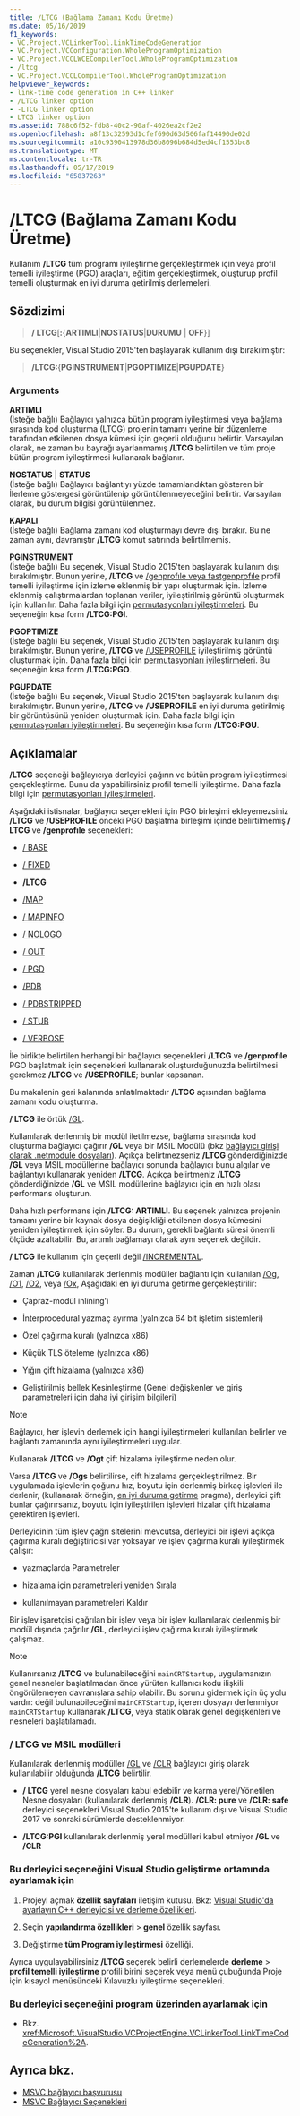 ```yaml
---
title: /LTCG (Bağlama Zamanı Kodu Üretme)
ms.date: 05/16/2019
f1_keywords:
- VC.Project.VCLinkerTool.LinkTimeCodeGeneration
- VC.Project.VCConfiguration.WholeProgramOptimization
- VC.Project.VCCLWCECompilerTool.WholeProgramOptimization
- /ltcg
- VC.Project.VCCLCompilerTool.WholeProgramOptimization
helpviewer_keywords:
- link-time code generation in C++ linker
- /LTCG linker option
- -LTCG linker option
- LTCG linker option
ms.assetid: 788c6f52-fdb8-40c2-90af-4026ea2cf2e2
ms.openlocfilehash: a8f13c32593d1cfef690d63d506faf14490de02d
ms.sourcegitcommit: a10c9390413978d36b8096b684d5ed4cf1553bc8
ms.translationtype: MT
ms.contentlocale: tr-TR
ms.lasthandoff: 05/17/2019
ms.locfileid: "65837263"
---
```

# <a name="ltcg-link-time-code-generation"></a>/LTCG (Bağlama Zamanı Kodu Üretme)

Kullanım **/LTCG** tüm programı iyileştirme gerçekleştirmek için veya profil temelli iyileştirme (PGO) araçları, eğitim gerçekleştirmek, oluşturup profil temelli oluşturmak en iyi duruma getirilmiş derlemeleri.

## <a name="syntax"></a>Sözdizimi

> **/ LTCG**[**:**{**ARTIMLI**|**NOSTATUS**|**DURUMU** | **OFF**}]<br/>

Bu seçenekler, Visual Studio 2015'ten başlayarak kullanım dışı bırakılmıştır:

> **/LTCG:**{**PGINSTRUMENT**|**PGOPTIMIZE**|**PGUPDATE**}<br/>

### <a name="arguments"></a>Arguments

**ARTIMLI**<br/>
(İsteğe bağlı) Bağlayıcı yalnızca bütün program iyileştirmesi veya bağlama sırasında kod oluşturma (LTCG) projenin tamamı yerine bir düzenleme tarafından etkilenen dosya kümesi için geçerli olduğunu belirtir. Varsayılan olarak, ne zaman bu bayrağı ayarlanmamış **/LTCG** belirtilen ve tüm proje bütün program iyileştirmesi kullanarak bağlanır.

**NOSTATUS** &#124; **STATUS**<br/>
(İsteğe bağlı) Bağlayıcı bağlantıyı yüzde tamamlandıktan gösteren bir İlerleme göstergesi görüntülenip görüntülenmeyeceğini belirtir. Varsayılan olarak, bu durum bilgisi görüntülenmez.

**KAPALI**<br/>
(İsteğe bağlı) Bağlama zamanı kod oluşturmayı devre dışı bırakır. Bu ne zaman aynı, davranıştır **/LTCG** komut satırında belirtilmemiş.

**PGINSTRUMENT**<br/>
(İsteğe bağlı) Bu seçenek, Visual Studio 2015'ten başlayarak kullanım dışı bırakılmıştır. Bunun yerine, **/LTCG** ve [/genprofıle veya fastgenprofıle](genprofile-fastgenprofile-generate-profiling-instrumented-build.md) profil temelli iyileştirme için izleme eklenmiş bir yapı oluşturmak için. İzleme eklenmiş çalıştırmalardan toplanan veriler, iyileştirilmiş görüntü oluşturmak için kullanılır. Daha fazla bilgi için [permutasyonları iyileştirmeleri](../profile-guided-optimizations.md). Bu seçeneğin kısa form **/LTCG:PGI**.

**PGOPTIMIZE**<br/>
(İsteğe bağlı) Bu seçenek, Visual Studio 2015'ten başlayarak kullanım dışı bırakılmıştır. Bunun yerine, **/LTCG** ve [/USEPROFILE](useprofile.md) iyileştirilmiş görüntü oluşturmak için. Daha fazla bilgi için [permutasyonları iyileştirmeleri](../profile-guided-optimizations.md). Bu seçeneğin kısa form **/LTCG:PGO**.

**PGUPDATE**<br/>
(İsteğe bağlı) Bu seçenek, Visual Studio 2015'ten başlayarak kullanım dışı bırakılmıştır. Bunun yerine, **/LTCG** ve **/USEPROFILE** en iyi duruma getirilmiş bir görüntüsünü yeniden oluşturmak için. Daha fazla bilgi için [permutasyonları iyileştirmeleri](../profile-guided-optimizations.md). Bu seçeneğin kısa form **/LTCG:PGU**.

## <a name="remarks"></a>Açıklamalar

**/LTCG** seçeneği bağlayıcıya derleyici çağırın ve bütün program iyileştirmesi gerçekleştirme. Bunu da yapabilirsiniz profil temelli iyileştirme. Daha fazla bilgi için [permutasyonları iyileştirmeleri](../profile-guided-optimizations.md).

Aşağıdaki istisnalar, bağlayıcı seçenekleri için PGO birleşimi ekleyemezsiniz **/LTCG** ve **/USEPROFILE** önceki PGO başlatma birleşimi içinde belirtilmemiş  **/ LTCG** ve **/genprofıle** seçenekleri:

- [/ BASE](base-base-address.md)

- [/ FIXED](fixed-fixed-base-address.md)

- **/LTCG**

- [/MAP](map-generate-mapfile.md)

- [/ MAPINFO](mapinfo-include-information-in-mapfile.md)

- [/ NOLOGO](nologo-suppress-startup-banner-linker.md)

- [/ OUT](out-output-file-name.md)

- [/ PGD](pgd-specify-database-for-profile-guided-optimizations.md)

- [/PDB](pdb-use-program-database.md)

- [/ PDBSTRIPPED](pdbstripped-strip-private-symbols.md)

- [/ STUB](stub-ms-dos-stub-file-name.md)

- [/ VERBOSE](verbose-print-progress-messages.md)

İle birlikte belirtilen herhangi bir bağlayıcı seçenekleri **/LTCG** ve **/genprofıle** PGO başlatmak için seçenekleri kullanarak oluşturduğunuzda belirtilmesi gerekmez **/LTCG** ve **/USEPROFILE**; bunlar kapsanan.

Bu makalenin geri kalanında anlatılmaktadır **/LTCG** açısından bağlama zamanı kodu oluşturma.

**/ LTCG** ile örtük [/GL](gl-whole-program-optimization.md).

Kullanılarak derlenmiş bir modül iletilmezse, bağlama sırasında kod oluşturma bağlayıcı çağırır **/GL** veya bir MSIL Modülü (bkz [bağlayıcı girişi olarak .netmodule dosyaları](netmodule-files-as-linker-input.md)). Açıkça belirtmezseniz **/LTCG** gönderdiğinizde **/GL** veya MSIL modüllerine bağlayıcı sonunda bağlayıcı bunu algılar ve bağlantıyı kullanarak yeniden **/LTCG**. Açıkça belirtmeniz **/LTCG** gönderdiğinizde **/GL** ve MSIL modüllerine bağlayıcı için en hızlı olası performans oluşturun.

Daha hızlı performans için **/LTCG: ARTIMLI**. Bu seçenek yalnızca projenin tamamı yerine bir kaynak dosya değişikliği etkilenen dosya kümesini yeniden iyileştirmek için söyler. Bu durum, gerekli bağlantı süresi önemli ölçüde azaltabilir. Bu, artımlı bağlamayı olarak aynı seçenek değildir.

**/ LTCG** ile kullanım için geçerli değil [/INCREMENTAL](incremental-link-incrementally.md).

Zaman **/LTCG** kullanılarak derlenmiş modüller bağlantı için kullanılan [/Og](og-global-optimizations.md), [/O1](o1-o2-minimize-size-maximize-speed.md), [/O2](o1-o2-minimize-size-maximize-speed.md), veya [/Ox](ox-full-optimization.md), Aşağıdaki en iyi duruma getirme gerçekleştirilir:

- Çapraz-modül inlining'i

- İnterprocedural yazmaç ayırma (yalnızca 64 bit işletim sistemleri)

- Özel çağırma kuralı (yalnızca x86)

- Küçük TLS öteleme (yalnızca x86)

- Yığın çift hizalama (yalnızca x86)

- Geliştirilmiş bellek Kesinleştirme (Genel değişkenler ve giriş parametreleri için daha iyi girişim bilgileri)

> [!NOTE]
> Bağlayıcı, her işlevin derlemek için hangi iyileştirmeleri kullanılan belirler ve bağlantı zamanında aynı iyileştirmeleri uygular.

Kullanarak **/LTCG** ve **/Ogt** çift hizalama iyileştirme neden olur.

Varsa **/LTCG** ve **/Ogs** belirtilirse, çift hizalama gerçekleştirilmez. Bir uygulamada işlevlerin çoğunu hız, boyutu için derlenmiş birkaç işlevleri ile derlenir, (kullanarak örneğin, [en iyi duruma getirme](../../preprocessor/optimize.md) pragma), derleyici çift bunlar çağırırsanız, boyutu için iyileştirilen işlevleri hizalar çift hizalama gerektiren işlevleri.

Derleyicinin tüm işlev çağrı sitelerini mevcutsa, derleyici bir işlevi açıkça çağırma kuralı değiştiricisi var yoksayar ve işlev çağırma kuralı iyileştirmek çalışır:

- yazmaçlarda Parametreler

- hizalama için parametreleri yeniden Sırala

- kullanılmayan parametreleri Kaldır

Bir işlev işaretçisi çağrılan bir işlev veya bir işlev kullanılarak derlenmiş bir modül dışında çağrılır **/GL**, derleyici işlev çağırma kuralı iyileştirmek çalışmaz.

> [!NOTE]
> Kullanırsanız **/LTCG** ve bulunabileceğini `mainCRTStartup`, uygulamanızın genel nesneler başlatılmadan önce yürüten kullanıcı kodu ilişkili öngörülemeyen davranışlara sahip olabilir. Bu sorunu gidermek için üç yolu vardır: değil bulunabileceğini `mainCRTStartup`, içeren dosyayı derlenmiyor `mainCRTStartup` kullanarak **/LTCG**, veya statik olarak genel değişkenleri ve nesneleri başlatılamadı.

### <a name="ltcg-and-msil-modules"></a>/ LTCG ve MSIL modülleri

Kullanılarak derlenmiş modüller [/GL](gl-whole-program-optimization.md) ve [/CLR](clr-common-language-runtime-compilation.md) bağlayıcı giriş olarak kullanılabilir olduğunda **/LTCG** belirtilir.

- **/ LTCG** yerel nesne dosyaları kabul edebilir ve karma yerel/Yönetilen Nesne dosyaları (kullanılarak derlenmiş **/CLR**). **/CLR: pure** ve **/CLR: safe** derleyici seçenekleri Visual Studio 2015'te kullanım dışı ve Visual Studio 2017 ve sonraki sürümlerde desteklenmiyor.

- **/LTCG:PGI** kullanılarak derlenmiş yerel modülleri kabul etmiyor **/GL** ve   **/CLR**

### <a name="to-set-this-compiler-option-in-the-visual-studio-development-environment"></a>Bu derleyici seçeneğini Visual Studio geliştirme ortamında ayarlamak için

1. Projeyi açmak **özellik sayfaları** iletişim kutusu. Bkz: [Visual Studio'da ayarlayın C++ derleyicisi ve derleme özellikleri](../working-with-project-properties.md).

1. Seçin **yapılandırma özellikleri** > **genel** özellik sayfası.

1. Değiştirme **tüm Program iyileştirmesi** özelliği.

Ayrıca uygulayabilirsiniz **/LTCG** seçerek belirli derlemelerde **derleme** > **profil temelli iyileştirme** profili birini seçerek veya menü çubuğunda Proje için kısayol menüsündeki Kılavuzlu iyileştirme seçenekleri.

### <a name="to-set-this-compiler-option-programmatically"></a>Bu derleyici seçeneğini program üzerinden ayarlamak için

- Bkz. <xref:Microsoft.VisualStudio.VCProjectEngine.VCLinkerTool.LinkTimeCodeGeneration%2A>.

## <a name="see-also"></a>Ayrıca bkz.

- [MSVC bağlayıcı başvurusu](linking.md)
- [MSVC Bağlayıcı Seçenekleri](linker-options.md)
